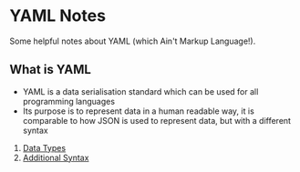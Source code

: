 # YAML Notes

Some helpful notes about YAML (which Ain't Markup Language!).


## What is YAML

- YAML is a data serialisation standard which can be used for all programming languages
- Its purpose is to represent data in a human readable way, it is comparable to how JSON is used to represent data, but with a different syntax


1. [Data Types](https://github.com/alysanne/yaml-notes/blob/master/data_types.md)
2. [Additional Syntax](https://github.com/alysanne/yaml-notes/blob/master/additional_syntax.md)
